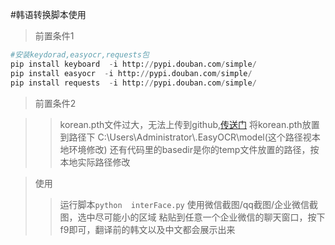 #韩语转换脚本使用

>前置条件1
>>
```python
#安装keydorad,easyocr,requests包
pip install keyboard  -i http://pypi.douban.com/simple/
pip install easyocr  -i http://pypi.douban.com/simple/
pip install requests  -i http://pypi.douban.com/simple/
```
>前置条件2

>>korean.pth文件过大，无法上传到github,[传送门]()
>>将korean.pth放置到路径下 C:\Users\Administrator\\.EasyOCR\model(这个路径视本地环境修改)
>>还有代码里的basedir是你的temp文件放置的路径，按本地实际路径修改

>使用
>>运行脚本`python  interFace.py`
>>使用微信截图/qq截图/企业微信截图，选中尽可能小的区域
>>粘贴到任意一个企业微信的聊天窗口，按下f9即可，翻译前的韩文以及中文都会展示出来